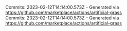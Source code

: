 Commits: 2023-02-12T14:14:00.573Z - Generated via https://github.com/marketplace/actions/artificial-grass
<br>
Commits: 2023-02-12T14:14:00.573Z - Generated via https://github.com/marketplace/actions/artificial-grass
<br>
